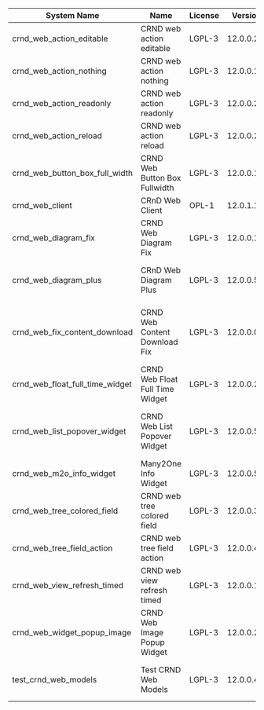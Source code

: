 | System Name | Name | License | Version | Summary | Price |
|---|---|---|---|---|---|
| crnd_web_action_editable | CRND web action editable | LGPL-3 | 12.0.0.2.0 |  |  |
| crnd_web_action_nothing | CRND web action nothing | LGPL-3 | 12.0.0.1.0 |  |  |
| crnd_web_action_readonly | CRND web action readonly | LGPL-3 | 12.0.0.2.0 |  |  |
| crnd_web_action_reload | CRND web action reload | LGPL-3 | 12.0.0.2.0 |  |  |
| crnd_web_button_box_full_width | CRND Web Button Box Fullwidth | LGPL-3 | 12.0.0.1.0 | Button_box at the top of the form |  |
| crnd_web_client | CRnD Web Client | OPL-1 | 12.0.1.1.0 | Web Client Extention |  |
| crnd_web_diagram_fix | CRND Web Diagram Fix | LGPL-3 | 12.0.0.1.1 | Fix for web diagram view |  |
| crnd_web_diagram_plus | CRnD Web Diagram Plus | LGPL-3 | 12.0.0.5.0 | Odoo Web Diagram view by CRnD. |  |
| crnd_web_fix_content_download | CRND Web Content Download Fix | LGPL-3 | 12.0.0.0.2 | Fix for content download to use streaming responses |  |
| crnd_web_float_full_time_widget | CRND Web Float Full Time Widget | LGPL-3 | 12.0.0.2.0 | Float Time Duration Widget |  |
| crnd_web_list_popover_widget | CRND Web List Popover Widget | LGPL-3 | 12.0.0.5.1 | Tooltips message for text fields on tree view. |  |
| crnd_web_m2o_info_widget | Many2One Info Widget | LGPL-3 | 12.0.0.5.0 | Many2One Info Widget |  |
| crnd_web_tree_colored_field | CRND web tree colored field | LGPL-3 | 12.0.0.3.0 |  |  |
| crnd_web_tree_field_action | CRND web tree field action | LGPL-3 | 12.0.0.4.0 |  |  |
| crnd_web_view_refresh_timed | CRND web view refresh timed | LGPL-3 | 12.0.0.1.0 |  |  |
| crnd_web_widget_popup_image | CRND Web Image Popup Widget | LGPL-3 | 12.0.0.2.0 | Popup images from the binary fields |  |
| test_crnd_web_models | Test CRND Web Models | LGPL-3 | 12.0.0.4.0 | Module for testing web addons. |  |
